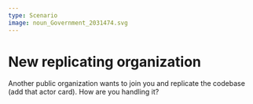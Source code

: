 ```yaml
---
type: Scenario
image: noun_Government_2031474.svg
---
```


# New replicating organization

Another public organization wants to join you and replicate the codebase (add that actor card).
How are you handling it?
